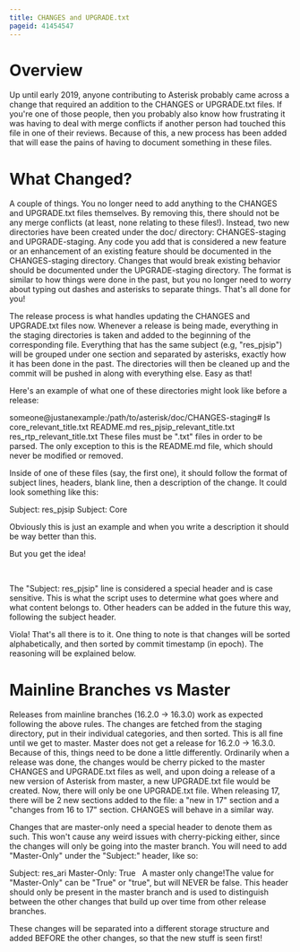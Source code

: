 ```yaml
---
title: CHANGES and UPGRADE.txt
pageid: 41454547
---
```


Overview
========

Up until early 2019, anyone contributing to Asterisk probably came across a change that required an addition to the CHANGES or UPGRADE.txt files. If you're one of those people, then you probably also know how frustrating it was having to deal with merge conflicts if another person had touched this file in one of their reviews. Because of this, a new process has been added that will ease the pains of having to document something in these files.

What Changed?
=============

A couple of things. You no longer need to add anything to the CHANGES and UPGRADE.txt files themselves. By removing this, there should not be any merge conflicts (at least, none relating to these files!). Instead, two new directories have been created under the doc/ directory: CHANGES-staging and UPGRADE-staging. Any code you add that is considered a new feature or an enhancement of an existing feature should be documented in the CHANGES-staging directory. Changes that would break existing behavior should be documented under the UPGRADE-staging directory. The format is similar to how things were done in the past, but you no longer need to worry about typing out dashes and asterisks to separate things. That's all done for you!

The release process is what handles updating the CHANGES and UPGRADE.txt files now. Whenever a release is being made, everything in the staging directories is taken and added to the beginning of the corresponding file. Everything that has the same subject (e.g, "res\_pjsip") will be grouped under one section and separated by asterisks, exactly how it has been done in the past. The directories will then be cleaned up and the commit will be pushed in along with everything else. Easy as that!

Here's an example of what one of these directories might look like before a release:

someone@justanexample:/path/to/asterisk/doc/CHANGES-staging# ls
core\_relevant\_title.txt
README.md
res\_pjsip\_relevant\_title.txt
res\_rtp\_relevant\_title.txt
These files must be ".txt" files in order to be parsed. The only exception to this is the README.md file, which should never be modified or removed.

Inside of one of these files (say, the first one), it should follow the format of subject lines, headers, blank line, then a description of the change. It could look something like this:

Subject: res\_pjsip
Subject: Core

Obviously this is just an example and when you write a description it should be way better than this.

But you get the idea!
 

 

The "Subject: res\_pjsip" line is considered a special header and is case sensitive. This is what the script uses to determine what goes where and what content belongs to. Other headers can be added in the future this way, following the subject header.

Viola! That's all there is to it. One thing to note is that changes will be sorted alphabetically, and then sorted by commit timestamp (in epoch). The reasoning will be explained below.

Mainline Branches vs Master
===========================

Releases from mainline branches (16.2.0 -> 16.3.0) work as expected following the above rules. The changes are fetched from the staging directory, put in their individual categories, and then sorted. This is all fine until we get to master. Master does not get a release for 16.2.0 -> 16.3.0. Because of this, things need to be done a little differently. Ordinarily when a release was done, the changes would be cherry picked to the master CHANGES and UPGRADE.txt files as well, and upon doing a release of a new version of Asterisk from master, a new UPGRADE.txt file would be created. Now, there will only be one UPGRADE.txt file. When releasing 17, there will be 2 new sections added to the file: a "new in 17" section and a "changes from 16 to 17" section. CHANGES will behave in a similar way.

Changes that are master-only need a special header to denote them as such. This won't cause any weird issues with cherry-picking either, since the changes will only be going into the master branch. You will need to add "Master-Only" under the "Subject:" header, like so:

Subject: res\_ari
Master-Only: True
 
A master only change!The value for "Master-Only" can be "True" or "true", but will NEVER be false. This header should only be present in the master branch and is used to distinguish between the other changes that build up over time from other release branches.

These changes will be separated into a different storage structure and added BEFORE the other changes, so that the new stuff is seen first!

